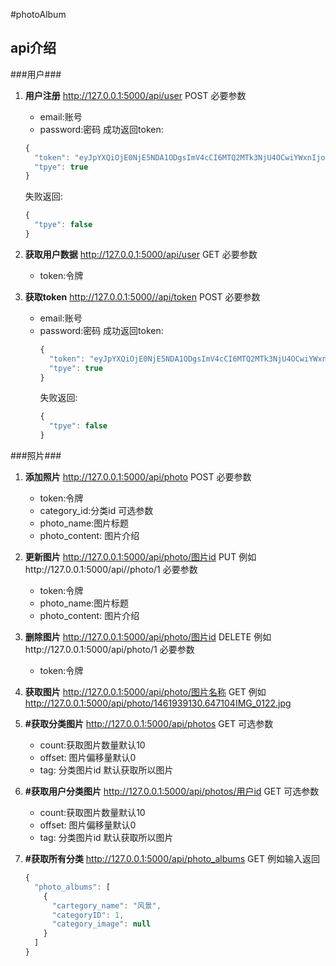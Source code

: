 #photoAlbum

api介绍
----
###用户###
1. **用户注册**
    http://127.0.0.1:5000/api/user     POST
    必要参数
    - email:账号
    - password:密码
    成功返回token:
    ```javascript
    {
      "token": "eyJpYXQiOjE0NjE5NDA1ODgsImV4cCI6MTQ2MTk3NjU4OCwiYWxnIjoiSFMyNTYifQ.eyJpZCI6Mn0.5DgH1cOYM8_2KXKkuZFahyfzo__xgRvTR4UAkdDtFKg",
      "tpye": true
    }
    ```
    失败返回:
    ```javascript
    {
      "tpye": false
    }
    ```
2. **获取用户数据**
    http://127.0.0.1:5000/api/user     GET
    必要参数
    - token:令牌

3. **获取token**
    http://127.0.0.1:5000//api/token    POST
    必要参数
    - email:账号
    - password:密码
     成功返回token:
        ```javascript
        {
          "token": "eyJpYXQiOjE0NjE5NDA1ODgsImV4cCI6MTQ2MTk3NjU4OCwiYWxnIjoiSFMyNTYifQ.eyJpZCI6Mn0.5DgH1cOYM8_2KXKkuZFahyfzo__xgRvTR4UAkdDtFKg",
          "tpye": true
        }
        ```
        失败返回:
        ```javascript
        {
          "tpye": false
        }
        ```
###照片###
1. **添加照片**
    http://127.0.0.1:5000/api/photo  POST
    必要参数
    - token:令牌
    - category_id:分类id
    可选参数
    - photo_name:图片标题
    - photo_content: 图片介绍

2. **更新图片**
    http://127.0.0.1:5000/api/photo/图片id  PUT
    例如http://127.0.0.1:5000/api//photo/1
    必要参数
    - token:令牌
    - photo_name:图片标题
    - photo_content: 图片介绍

3. **删除图片**
    http://127.0.0.1:5000/api/photo/图片id  DELETE
    例如http://127.0.0.1:5000/api/photo/1
    必要参数
    - token:令牌

4. **获取图片**
    http://127.0.0.1:5000/api/photo/图片名称 GET
    例如 http://127.0.0.1:5000/api/photo/1461939130.647104IMG_0122.jpg

5. **#获取分类图片**
    http://127.0.0.1:5000/api/photos GET
    可选参数
    - count:获取图片数量默认10
    - offset: 图片偏移量默认0
    - tag: 分类图片id 默认获取所以图片

6. **#获取用户分类图片**
    http://127.0.0.1:5000/api/photos/用户id GET
    可选参数
    - count:获取图片数量默认10
    - offset: 图片偏移量默认0
    - tag: 分类图片id 默认获取所以图片
7. **#获取所有分类**
    http://127.0.0.1:5000/api/photo_albums GET
    例如输入返回
    ```javascript
    {
      "photo_albums": [
        {
          "cartegory_name": "风景",
          "categoryID": 1,
          "category_image": null
        }
      ]
    }
    ```
